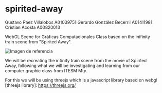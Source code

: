 # spirited-away

Gustavo Paez Villalobos A01039751
Gerardo González Becerril A01411981
Cristian Acosta A00820013

WebGL Scene for Gráficas Computacionales Class based on the inifinity train scene from "Spirited Away".

![Imagen de referencia](https://blautoothdmand.files.wordpress.com/2017/10/train_23.png?w=809)

We will be recreating the infinity train scene from the movie of Spirited Away, following what we will be investigating and learning from our computer graphic class from ITESM Mty.


For this we will be using threejs which is a javascript library based on webgl
[threejs library]: https://threejs.org/